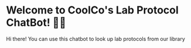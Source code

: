 # Welcome to CoolCo's Lab Protocol ChatBot! 🚀🤖

Hi there! You can use this chatbot to look up lab protocols from our library

